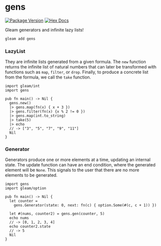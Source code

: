 # gens

[![Package Version](https://img.shields.io/hexpm/v/gens)](https://hex.pm/packages/gens)
[![Hex Docs](https://img.shields.io/badge/hex-docs-ffaff3)](https://hexdocs.pm/gens/)

Gleam generators and infinite lazy lists!

```sh
gleam add gens
```

### LazyList

They are infinite lists generated from a given formula. The `new` function returns the infinite list of natural numbers that can later be transformed with functions such as `map`, `filter`, or `drop`. Finally, to produce a concrete list from the formula, we call the `take` function.

```gleam
import gleam/int
import gens

pub fn main() -> Nil {
  gens.new()
  |> gens.map(fn(x) { x + 3 })
  |> gens.filter(fn(x) {x % 2 != 0 })
  |> gens.map(int.to_string)
  |> take(5)
  |> echo
  // -> ["3", "5", "7", "9", "11"]
  Nil
}
```

### Generator

Generators produce one or more elements at a time, updating an internal state. The update function can have an end condition, where the generated element will be `None`. This signals to the user that there are no more elements to be generated.

```gleam
import gens
import gleam/option

pub fn main() -> Nil {
  let counter =
    gens.Generator(state: 0, next: fn(c) { option.Some(#(c, c + 1)) })

  let #(nums, counter2) = gens.gen(counter, 5)
  echo nums
  // -> [0, 1, 2, 3, 4]
  echo counter2.state
  // -> 5
  Nil
}
```
